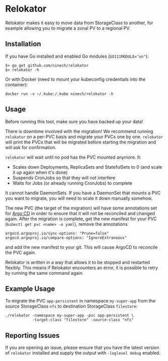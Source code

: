 # Relokator

Relokator makes it easy to move data from StorageClass to another, for example
allowing you to migrate a zonal PV to a regional PV.

## Installation

If you have Go installed and enabled Go modules (`GO111MODULE="on"`):

```
$> go get github.com/ninech/relokator
$> relokator -h
```

Or with Docker (need to mount your kubeconfig credentials into the container):

```
docker run -v ~/.kube:/.kube ninech/relokator -h
```

## Usage

Before running this tool, make sure you have backed up your data!

There is downtime involved with the migration! We recommend running `relokator`
on a per-PVC basis and migrate your PVCs one by one. `relokator` will print
the PVCs that will be migrated before starting the migration and will ask for
confirmation.

`relokator` will wait until no pod has the PVC mounted anymore. It:
- Scales down Deployments, ReplicaSets and StatefulSets to 0 (and scale it up
  again when it's done)
- Suspends CronJobs so that they will not interfere
- Waits for Jobs (or already running CronJobs) to complete

It cannot handle DaemonSets. If you have a DaemonSet that mounts a PVC you want
to migrate, you will need to scale it down manually somehow.

The new PVC (the target of the migration) will have some annotations set for
[Argo CD](https://github.com/argoproj/argo-cd) in order to ensure that it
will not be reconciled and changed again. After the migration is complete,
get the new manifest for your PVC (`kubectl get pvc <name> -o yaml`), remove
the annotations

```
argocd.argoproj.io/sync-options: "Prune=false"
argocd.argoproj.io/compare-options: "IgnoreExtraneous"
```

and add the new manifest to your git. This will cause ArgoCD to reconcile
the PVC again.

Relokator is written in a way that allows it to be stopped and restarted flexibly.
This means if Relokator encounters an error, it is possible to retry by running
the same command again.

## Example Usage

To migrate the PVC `app-persistent` in namespace `my-super-app` from the source
StorageClass `nfs` to destination StorageClass `filestore`:

```
./relokator -namespace my-super-app -pvc app-persistent \
            -target-class "filestore" -source-class "nfs"
```

## Reporting Issues

If you are opening an issue, please ensure that you have the latest version
of `relokator` installed and supply the output with `-loglevel debug` enabled.
